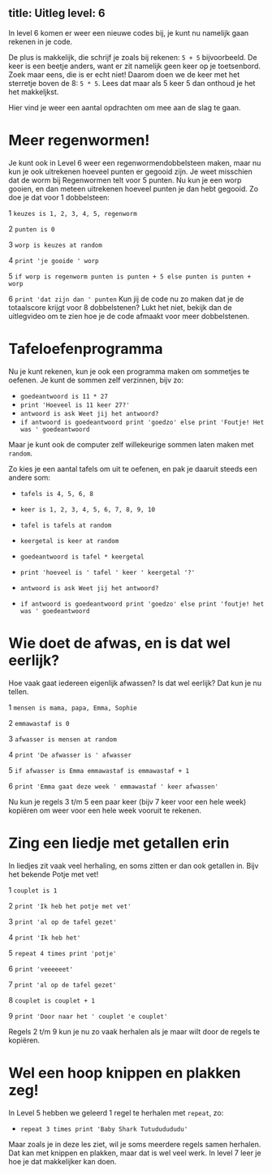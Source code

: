 title: Uitleg
level: 6
---
In level 6 komen er weer een nieuwe codes bij, je kunt nu namelijk gaan rekenen in je code.

De plus is makkelijk, die schrijf je zoals bij rekenen: `5 + 5` bijvoorbeeld. De keer is een beetje anders, want er zit namelijk geen keer op je toetsenbord. Zoek maar eens, die is er echt niet!
Daarom doen we de keer met het sterretje boven de 8: `5 * 5`. Lees dat maar als 5 keer 5 dan onthoud je het het makkeljkst.

Hier vind je weer een aantal opdrachten om mee aan de slag te gaan.

# Meer regenwormen!
Je kunt ook in Level 6 weer een regenwormendobbelsteen maken, maar nu kun je ook uitrekenen hoeveel punten er gegooid zijn.
Je weet misschien dat de worm bij Regenwormen telt voor 5 punten. Nu kun je een worp gooien, en dan meteen uitrekenen hoeveel punten je dan hebt gegooid.
Zo doe je dat voor 1 dobbelsteen:

1 `keuzes is 1, 2, 3, 4, 5, regenworm`

2 `punten is 0`

3 `worp is keuzes at random`

4 `print 'je gooide ' worp`

5 `if worp is regenworm punten is punten + 5 else punten is punten + worp`

6 `print 'dat zijn dan ' punten`
Kun jij de code nu zo maken dat je de totaalscore krijgt voor 8 dobbelstenen?
Lukt het niet, bekijk dan de uitlegvideo om te zien hoe je de code afmaakt voor meer dobbelstenen.

# Tafeloefenprogramma

Nu je kunt rekenen, kun je ook een programma maken om sommetjes te oefenen.
Je kunt de sommen zelf verzinnen, bijv zo:

* `goedeantwoord is 11 * 27`
* `print 'Hoeveel is 11 keer 27?'`
* `antwoord is ask Weet jij het antwoord?`
* `if antwoord is goedeantwoord print 'goedzo' else print 'Foutje! Het was ' goedeantwoord`

Maar je kunt ook de computer zelf willekeurige sommen laten maken met `random`.

Zo kies je een aantal tafels om uit te oefenen, en pak je daaruit steeds een andere som:

* `tafels is 4, 5, 6, 8`
* `keer is 1, 2, 3, 4, 5, 6, 7, 8, 9, 10`

* `tafel is tafels at random`
* `keergetal is keer at random`
* `goedeantwoord is tafel * keergetal`

* `print 'hoeveel is ' tafel ' keer ' keergetal '?'`

* `antwoord is ask Weet jij het antwoord?`
* `if antwoord is goedeantwoord print 'goedzo' else print 'foutje! het was ' goedeantwoord`


# Wie doet de afwas, en is dat wel eerlijk?
Hoe vaak gaat iedereen eigenlijk afwassen? Is dat wel eerlijk? Dat kun je nu tellen.

1 `mensen is mama, papa, Emma, Sophie`

2 `emmawastaf is 0`

3 `afwasser is mensen at random`

4 `print 'De afwasser is ' afwasser`

5 `if afwasser is Emma emmawastaf is emmawastaf + 1`

6 `print 'Emma gaat deze week ' emmawastaf ' keer afwassen'`

Nu kun je regels 3 t/m 5 een paar keer (bijv 7 keer voor een hele week) kopiëren om weer voor een hele week vooruit te rekenen.


# Zing een liedje met getallen erin

In liedjes zit vaak veel herhaling, en soms zitten er dan ook getallen in. Bijv het bekende Potje met vet!

1 `couplet is 1`

2 `print 'Ik heb het potje met vet'`

3 `print 'al op de tafel gezet'`

4 `print 'Ik heb het'`

5 `repeat 4 times print 'potje'`

6 `print 'veeeeeet'`

7 `print 'al op de tafel gezet'`

8 `couplet is couplet + 1`

9 `print 'Door naar het ' couplet 'e couplet'`

Regels 2 t/m 9 kun je nu zo vaak herhalen als je maar wilt door de regels te kopiëren.

# Wel een hoop knippen en plakken zeg!
In Level 5 hebben we geleerd 1 regel te herhalen met `repeat`, zo:

* `repeat 3 times print 'Baby Shark Tutududududu'`

 Maar zoals je in deze les ziet, wil je soms meerdere regels samen herhalen. Dat kan met knippen en plakken, maar dat is wel veel werk. In level 7 leer je hoe je dat makkelijker kan doen.
